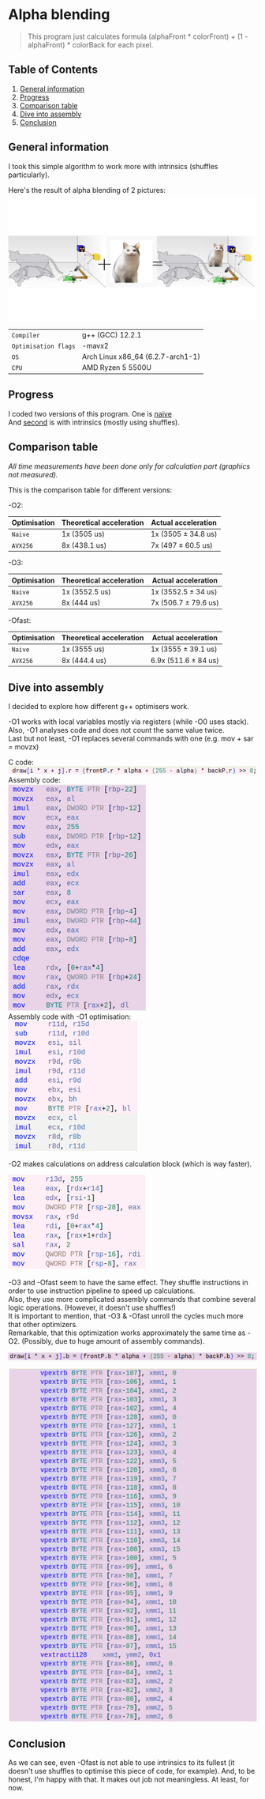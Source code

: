 # Alpha blending
> This program just calculates formula (alphaFront * colorFront) + (1 - alphaFront) * colorBack for each pixel.

## Table of Contents
1. [General information](#general)
2. [Progress](#progress)
3. [Comparison table](#compare)
4. [Dive into assembly](#assemble)
5. [Conclusion](#conclusion)

## General information <a name="general"></a>

I took this simple algorithm to work more with intrinsics (shuffles particularly).

Here's the result of alpha blending of 2 pictures: \
![Alpha Blending](https://github.com/ThreadJava800/AlphaBlending/blob/main/readmepics/result.png)

|  |  |
| --- | --- |
| `Compiler` | g++ (GCC) 12.2.1 |
| `Optimisation flags` | -mavx2
| `OS` | Arch Linux x86_64 (6.2.7-arch1-1)|
| `CPU` | AMD Ryzen 5 5500U

## Progress <a name="progress"></a>

I coded two versions of this program. One is [naive](https://github.com/ThreadJava800/AlphaBlending/blob/main/naive.cpp)\
And [second](https://github.com/ThreadJava800/AlphaBlending/blob/main/optim1.cpp) is with intrinsics (mostly using shuffles).

## Comparison table <a name="compare"></a>

*All time measurements have been done only for calculation part (graphics not measured).*

This is the comparison table for different versions:

-O2:

| Optimisation | Theoretical acceleration | Actual acceleration |
| --- | --- | --- |
| `Naive` | 1x (3505 us) | 1x (3505 ± 34.8 us) |
| `AVX256` | 8x (438.1 us) | 7x (497 ± 60.5 us) |

-O3:

| Optimisation | Theoretical acceleration | Actual acceleration |
| --- | --- | --- |
| `Naive` | 1x (3552.5 us) | 1x (3552.5 ± 34 us) |
| `AVX256` | 8x (444 us) | 7x (506.7 ± 79.6 us) |

-Ofast:

| Optimisation | Theoretical acceleration | Actual acceleration |
| --- | --- | --- |
| `Naive` | 1x (3555 us) | 1x (3555 ± 39.1 us) |
| `AVX256` | 8x (444.4 us) | 6.9x (511.6 ± 84 us) |

## Dive into assembly <a name="assemble"></a>
I decided to explore how different g++ optimisers work.

-O1 works with local variables mostly via registers (while -O0 uses stack).\
 Also, -O1 analyses code and does not count the same value twice.\
 Last but not least, -O1 replaces several commands with one (e.g. mov + sar = movzx)

C code:\
![C code](https://github.com/ThreadJava800/AlphaBlending/blob/main/readmepics/c_code.png)\
Assembly code:\
![O0](https://github.com/ThreadJava800/AlphaBlending/blob/main/readmepics/o0.png)\
Assembly code with -O1 optimisation:\
![O1](https://github.com/ThreadJava800/AlphaBlending/blob/main/readmepics/o1.png)

-O2 makes calculations on address calculation block (which is way faster).

![O2](https://github.com/ThreadJava800/AlphaBlending/blob/main/readmepics/o2.png)

-O3 and -Ofast seem to have the same effect. They shuffle instructions in order to use instruction pipeline to speed up calculations.\
Also, they use more complicated assembly commands that combine several logic operations. (However, it doesn't use shuffles!)\
It is important to mention, that -O3 & -Ofast unroll the cycles much more that other optimizers.\
Remarkable, that this optimization works approximately the same time as -O2. (Possibly, due to huge amount of assembly commands).

![C code](https://github.com/ThreadJava800/AlphaBlending/blob/main/readmepics/c_code3.png)

![O3](https://github.com/ThreadJava800/AlphaBlending/blob/main/readmepics/o3.png)

## Conclusion <a name="conclusion"></a>

As we can see, even -Ofast is not able to use intrinsics to its fullest (it doesn't use shuffles to optimise this piece of code, for example). And, to be honest, I'm happy with that. It makes out job not meaningless. At least, for now.